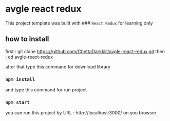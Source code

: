 # avgle react redux

This project template was built with ### `React Redux` for learning only

## how to install
first : git clone https://github.com/ChettaDarkkill/avgle-react-redux.git
then : cd avgle-react-redux

after that type this command for download library

### `npm install`

and type this command for run project

### `npm start`

you can run this project by URL : http://localhost:3000/ on you browser